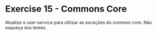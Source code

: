 # Exercise 15 - Commons Core

Atualize o user-service para utilizar as exceções do common core. Não esqueça dos testes.